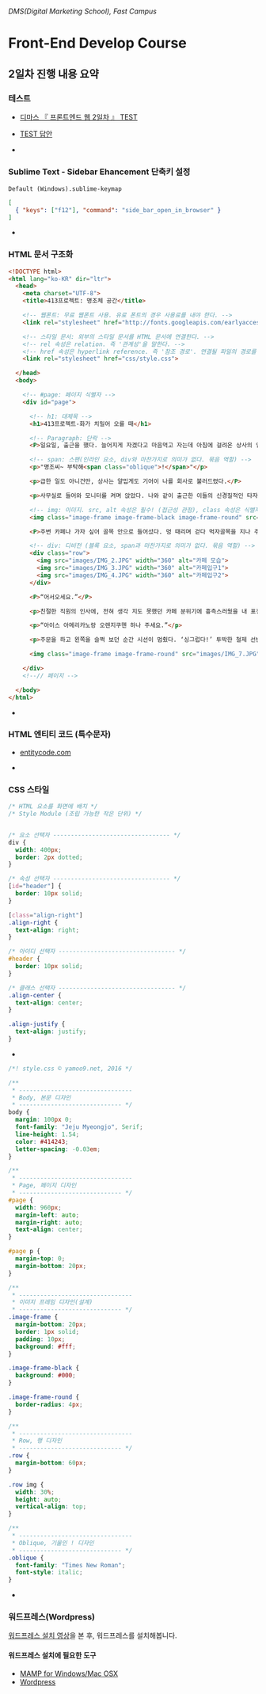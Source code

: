 ###### DMS(Digital Marketing School), Fast Campus
# Front-End Develop Course

## 2일차 진행 내용 요약

### 테스트

- [디마스 『 프론트엔드 웹 2일차 』 TEST](http://goo.gl/forms/vKj8mTWcbGA9JqJ03)
- [TEST 답안](https://docs.google.com/forms/d/1b-_TrvVgD_KIlxl3Wddi6uSwLeq2-2HwJKL8AbswJ04/viewform?entry.1667344800=%EB%8B%B5%EC%95%88&entry.1954690747=HTML%EC%9D%80+%EB%AC%B8%EC%84%9C%EC%9D%98+%EA%B3%A8%EA%B2%A9%EC%9D%84+%EA%B5%AC%EC%84%B1%ED%95%98%EB%8A%94+%EC%A0%81%EC%A0%88%ED%95%9C+%EC%9A%94%EC%86%8C%EB%A5%BC+%EC%9E%91%EC%84%B1%ED%95%98%EC%97%AC+%EB%AC%B8%EC%84%9C%EB%A5%BC+%EA%B5%AC%EC%A1%B0%ED%99%94%ED%95%9C%EB%8B%A4.&entry.1954690747=CSS%EB%8A%94+HTML+%EB%AC%B8%EC%84%9C%EC%97%90+%EC%8B%9C%EA%B0%81+%EB%94%94%EC%9E%90%EC%9D%B8%EC%9D%84+%EC%A0%81%EC%9A%A9%ED%95%98%EC%97%AC+%EC%82%AC%EC%9A%A9%EC%9E%90%EA%B0%80+%EC%BD%98%ED%85%90%EC%B8%A0%EB%A5%BC+%EC%9D%BD%EA%B3%A0+%EB%B3%B4%EA%B8%B0+%EC%89%BD%EB%8F%84%EB%A1%9D+%EA%B5%AC%EC%84%B1%ED%95%9C%EB%8B%A4.&entry.631126571=HTML+%EB%AC%B8%EC%84%9C%EB%A5%BC++%ED%91%9C%EC%A4%80+%EB%AA%A8%EB%93%9C%EB%A1%9C+%EB%8F%99%EC%9E%91+%ED%95%9C%EB%8B%A4.&entry.1992794266=lang+%EC%86%8D%EC%84%B1%EC%9D%80+%EB%AC%B8%EC%84%9C%EC%97%90%EC%84%9C+%ED%95%9C+%EB%B2%88%EB%A7%8C+%EC%82%AC%EC%9A%A9%EC%9D%B4+%EA%B0%80%EB%8A%A5%ED%95%98%EB%8B%A4.&entry.1992794266=lang+%EC%86%8D%EC%84%B1+%EB%98%90%EB%8A%94+language+%EC%86%8D%EC%84%B1%EC%9C%BC%EB%A1%9C+%EC%82%AC%EC%9A%A9%EB%90%9C%EB%8B%A4.&entry.1838079932=SVG+(Scalable+Vector+Graphic)&entry.1492371134=96+PPI&entry.764623325=%EC%83%89%EC%97%90%EB%A7%8C+%EC%9D%98%EC%A1%B4%ED%95%9C+%EA%B7%B8%EB%9E%98%ED%94%BD%EC%9D%80+%EC%8B%9C%EA%B0%81+%EC%9E%A5%EC%95%A0%EC%9D%B8%EC%97%90%EA%B2%8C+%EC%A0%95%ED%99%95%ED%95%9C+%EC%A0%95%EB%B3%B4%EB%A5%BC+%EC%9D%B8%EC%A7%80%EC%8B%9C%EC%BC%9C+%EC%A4%84+%EC%88%98+%EC%97%86%EB%8B%A4.&entry.99703796=16px&entry.1877237233=src&entry.1877237233=alt&entry.1182003709=6%EA%B0%9C&entry.266138912=%EC%A0%9C%EB%AA%A9(Headings)%EC%9D%80+%EB%8B%A8%EB%9D%BD+%EB%82%B4%EB%B6%80%EC%97%90+%ED%8F%AC%ED%95%A8%EB%90%98%EB%A9%B0+%EB%8B%A8%EB%9D%BD%EC%9D%98+%EC%A0%9C%EB%AA%A9%EC%9D%B4+%EB%90%9C%EB%8B%A4.&entry.452809078=Division.+'%EA%B5%AC%EC%97%AD'%EC%9D%B4%EB%9E%80+%EB%9C%BB%EC%9C%BC%EB%A1%9C+%ED%95%B4%EC%84%9D%ED%95%98%EB%A9%B4+%EB%90%98%EB%A9%B0,+%EA%B7%B8%EB%A3%B9%EC%9D%84+%EB%AA%A9%EC%A0%81%EC%9C%BC%EB%A1%9C+%EC%82%AC%EC%9A%A9%ED%95%A9%EB%8B%88%EB%8B%A4.%0A%ED%95%98%EC%A7%80%EB%A7%8C+%EC%9D%98%EB%AF%B8%EB%8A%94+%EA%B0%80%EC%A7%80%EC%A7%80+%EC%95%8A%EC%8A%B5%EB%8B%88%EB%8B%A4.&entry.732342003=font-color&entry.598726526=%EC%99%B8%EB%B6%80+%EC%97%AC%EB%B0%B1(%EA%B3%B5%EA%B0%84)%EC%9D%84+%EC%84%A4%EC%A0%95%ED%95%98%EB%8A%94+%EA%B2%83%EC%9D%B4%EB%A9%B0+%EA%B0%9D%EC%B2%B4%EC%99%80+%EA%B0%9D%EC%B2%B4+%EC%82%AC%EC%9D%B4+%EA%B0%84%EA%B2%A9%EC%9D%84+%EC%A1%B0%EC%A0%95%ED%95%A0+%EB%95%8C+%EC%82%AC%EC%9A%A9%ED%95%A9%EB%8B%88%EB%8B%A4.&entry.1091063847=Alternate+Text+%EB%8C%80%EC%B2%B4+%ED%85%8D%EC%8A%A4%ED%8A%B8.+%EC%9D%B4%EB%AF%B8%EC%A7%80%EA%B0%80+%EC%95%88+%EB%B3%B4%EC%9D%B4%EB%8A%94+%ED%99%98%EA%B2%BD%EC%97%90%EC%84%9C+%EB%8C%80%EC%B2%B4+%EB%82%B4%EC%9A%A9%EC%9D%84+%EC%A0%9C%EA%B3%B5%ED%95%B4%EC%95%BC+%ED%95%98%EA%B8%B0%EC%97%90+%EB%B0%98%EB%93%9C%EC%8B%9C+%EC%82%AC%EC%9A%A9%ED%95%9C%EB%8B%A4.&entry.1271355319=%ED%99%94%EB%A9%B4%EC%9D%98+80%25%EB%A5%BC+%ED%8F%AD%EC%9C%BC%EB%A1%9C+%EC%82%AC%EC%9A%A9%ED%95%98%EB%A9%B4+20%25%EA%B0%80+%EA%B3%B5%EA%B0%84%EC%9C%BC%EB%A1%9C+%EB%82%A8%EA%B2%8C+%EB%90%98%EB%8A%94%EB%8D%B0+%EC%9D%B4%EB%A5%BC+%EC%A2%8C/%EC%9A%B0+%EC%96%91%EC%AA%BD+%EB%B0%A9%ED%96%A5%EC%9C%BC%EB%A1%9C+%EC%9E%90%EB%8F%99+%EC%84%A4%EC%A0%95%ED%95%98%EB%A9%B4+%ED%99%94%EB%A9%B4+%EA%B0%80%EC%9A%B4%EB%8D%B0+%EB%B0%B0%EC%B9%98%EA%B0%80+%EB%90%9C%EB%8B%A4.)

-

### Sublime Text - Sidebar Ehancement 단축키 설정

`Default (Windows).sublime-keymap`

```json
[
  { "keys": ["f12"], "command": "side_bar_open_in_browser" }
]
```

-

### HTML 문서 구조화

```html
<!DOCTYPE html>
<html lang="ko-KR" dir="ltr">
  <head>
    <meta charset="UTF-8">
    <title>413프로젝트: 명조체 공간</title>

    <!-- 웹폰트: 무료 웹폰트 사용. 유료 폰트의 경우 사용료를 내야 한다. -->
    <link rel="stylesheet" href="http://fonts.googleapis.com/earlyaccess/jejumyeongjo.css">

    <!-- 스타일 문서: 외부의 스타일 문서를 HTML 문서에 연결한다. -->
    <!-- rel 속성은 relation. 즉 '관계성'을 말한다. -->
    <!-- href 속성은 hyperlink reference. 즉 '참조 경로'. 연결될 파일의 경로를 설정한다. -->
    <link rel="stylesheet" href="css/style.css">

  </head>
  <body>

    <!-- #page: 페이지 식별자 -->
    <div id="page">

      <!-- h1: 대제목 -->
      <h1>413프로젝트-화가 치밀어 오를 때</h1>

      <!-- Paragraph: 단락 -->
      <P>일요일, 출근을 했다. 늘어지게 자겠다고 마음먹고 자는데 아침에 걸려온 상사의 업무 전화에 회사로 나올 수 밖에 없었다.</P>

      <!-- span: 스팬(인라인 요소, div와 마찬가지로 의미가 없다. 묶음 역할) -->
      <p>"명조씨~ 부탁해<span class="oblique">!</span>"</p>

      <p>급한 일도 아니건만, 상사는 얄밉게도 기어이 나를 회사로 불러드렸다.</P>

      <p>사무실로 들어와 모니터를 켜며 앉았다. 나와 같이 출근한 이들의 신경질적인 타자 소리에 참을 수 없는 화가 치밀어 올랐다. 메일을 확인하다 더 이상 사무실에 앉아 있을 수 없겠다 싶어 급하게 노트북만 챙겨 회사건물 밖으로 뛰쳐나왔다. 아직 5월밖에 되지 않았는데 날씨는 또 왜이리 더운지 숨이 막혔다.</p>

      <!-- img: 이미지. src, alt 속성은 필수! (접근성 관점), class 속성은 식별자로 조립 가능한 스타일 모듈을 추가할 때 사용. -->
      <img class="image-frame image-frame-black image-frame-round" src="images/IMG_1_fix.jpg" alt="회사 건물 밖">

      <P>주변 카페나 가자 싶어 골목 안으로 들어섰다. 멍 때리며 걷다 먹자골목을 지나 주택가까지 들어서게 되어 돌아가야겠다고 생각하던 찰나 색다르다 싶은 주택을 발견했다. 카페였다! 저 곳이다 싶어 걸음을 서둘렀다. 돌과 올리브그린색의 천막 그리고 크고 작은 화분들이 입구에 놓여져 있었다.</P>

      <!-- div: 디비전 (블록 요소, span과 마찬가지로 의미가 없다. 묶음 역할) -->
      <div class="row">
        <img src="images/IMG_2.JPG" width="360" alt="카페 모습">
        <img src="images/IMG_3.JPG" width="360" alt="카페입구1">
        <img src="images/IMG_4.JPG" width="360" alt="카페입구2">
      </div>

      <P>“어서오세요.”</P>

      <p>친절한 직원의 인사에, 전혀 생각 지도 못했던 카페 분위기에 흉측스러웠을 내 표정이 조금은 펴졌으리라.</p>

      <p>“아이스 아메리카노랑 오렌지쿠헨 하나 주세요.”</p>

      <p>주문을 하고 왼쪽을 슬쩍 보던 순간 시선이 멈췄다. ‘싱그럽다!’ 투박한 철제 선반과 얼음과 함께 있는 맥주, 잎 사이사이로 빛이 든 이름 모를 식물을 보는 순간 치밀어 오르던 감정이 모두 정리가 되었다.</P>

      <img class="image-frame image-frame-round" src="images/IMG_7.JPG" width="500" alt="화분">

    </div>
    <!--// 페이지 -->

  </body>
</html>
```

-

### HTML 엔티티 코드 (특수문자)

- [entitycode.com](http://entitycode.com/)

-

### CSS 스타일

```css
/* HTML 요소를 화면에 배치 */
/* Style Module (조립 가능한 작은 단위) */


/* 요소 선택자 --------------------------------- */
div {
  width: 400px;
  border: 2px dotted;
}

/* 속성 선택자 --------------------------------- */
[id="header"] {
  border: 10px solid;
}

[class="align-right"]
.align-right {
  text-align: right;
}

/* 아이디 선택자 --------------------------------- */
#header {
  border: 10px solid;
}

/* 클래스 선택자 --------------------------------- */
.align-center {
  text-align: center;
}

.align-justify {
  text-align: justify;
}
```

-

```css
/*! style.css © yamoo9.net, 2016 */

/**
 * --------------------------------
 * Body, 본문 디자인
 * ----------------------------- */
body {
  margin: 100px 0;
  font-family: "Jeju Myeongjo", Serif;
  line-height: 1.54;
  color: #414243;
  letter-spacing: -0.03em;
}

/**
 * --------------------------------
 * Page, 페이지 디자인
 * ----------------------------- */
#page {
  width: 960px;
  margin-left: auto;
  margin-right: auto;
  text-align: center;
}

#page p {
  margin-top: 0;
  margin-bottom: 20px;
}

/**
 * --------------------------------
 * 이미지 프레임 디자인(설계)
 * ----------------------------- */
.image-frame {
  margin-bottom: 20px;
  border: 1px solid;
  padding: 10px;
  background: #fff;
}

.image-frame-black {
  background: #000;
}

.image-frame-round {
  border-radius: 4px;
}

/**
 * --------------------------------
 * Row, 행 디자인
 * ----------------------------- */
.row {
  margin-bottom: 60px;
}

.row img {
  width: 30%;
  height: auto;
  vertical-align: top;
}

/**
 * --------------------------------
 * Oblique, 기울인 ! 디자인
 * ----------------------------- */
.oblique {
  font-family: "Times New Roman";
  font-style: italic;
}
```

-

### 워드프레스(Wordpress)

[워드프레스 설치 영상](wordpress/install-wordpress.mp4)을 본 후, 워드프레스를 설치해봅니다.

#### 워드프레스 설치에 필요한 도구

- [MAMP for Windows/Mac OSX](https://www.mamp.info/en/downloads/)
- [Wordpress](https://ko.wordpress.org)

